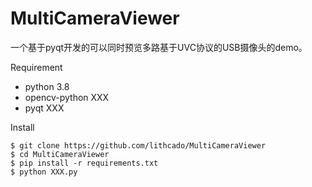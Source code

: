 # MultiCameraViewer

一个基于pyqt开发的可以同时预览多路基于UVC协议的USB摄像头的demo。

Requirement
- python 3.8
- opencv-python XXX
- pyqt XXX

Install
```
$ git clone https://github.com/lithcado/MultiCameraViewer
$ cd MultiCameraViewer
$ pip install -r requirements.txt
$ python XXX.py
```